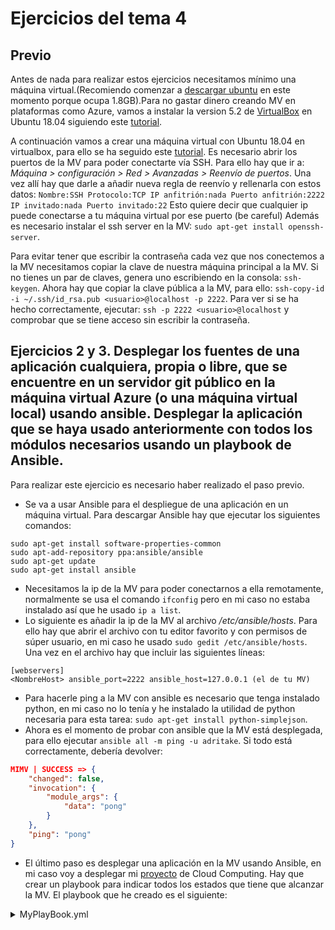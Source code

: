 # Ejercicios del tema 4
## Previo

Antes de nada para realizar estos ejercicios necesitamos mínimo una máquina virtual.(Recomiendo comenzar a [descargar ubuntu](https://www.ubuntu.com/download/desktop) en este momento porque ocupa 1.8GB).Para no gastar dinero creando MV en plataformas como Azure, vamos a instalar la version 5.2 de [VirtualBox](https://www.virtualbox.org/) en Ubuntu 18.04 siguiendo este [tutorial](https://maslinux.es/como-instalar-virtualbox-en-ubuntu-18-04/).

A continuación vamos a crear una máquina virtual con Ubuntu 18.04 en virtualbox, para ello se ha seguido este [tutorial](https://linuxhint.com/install_ubuntu_18-04_virtualbox/).
Es necesario abrir los puertos de la MV para poder conectarte vía SSH. Para ello hay que ir a: *Máquina > configuración > Red > Avanzadas > Reenvío de puertos*. Una vez allí hay que darle a añadir nueva regla de reenvío y rellenarla con estos datos:
`Nombre:SSH Protocolo:TCP IP anfitrión:nada Puerto anfitrión:2222 IP invitado:nada Puerto invitado:22` Esto quiere decir que cualquier ip puede conectarse a tu máquina virtual por ese puerto (be careful)
Además es necesario instalar el ssh server en la MV: `sudo apt-get install openssh-server`.

Para evitar tener que escribir la contraseña cada vez que nos conectemos a la MV necesitamos copiar la clave de nuestra máquina principal a la MV. Si no tienes un par de claves, genera uno escribiendo en la consola: `ssh-keygen`. Ahora hay que copiar la clave pública a la MV, para ello: `ssh-copy-id -i ~/.ssh/id_rsa.pub <usuario>@localhost -p 2222`. Para ver si se ha hecho correctamente, ejecutar: `ssh -p 2222 <usuario>@localhost` y comprobar que se tiene acceso sin escribir la contraseña.

## Ejercicios 2 y 3. Desplegar los fuentes de una aplicación cualquiera, propia o libre, que se encuentre en un servidor git público en la máquina virtual Azure (o una máquina virtual local) usando ansible. Desplegar la aplicación que se haya usado anteriormente con todos los módulos necesarios usando un playbook de Ansible.

Para realizar este ejercicio es necesario haber realizado el paso previo.

- Se va a usar Ansible para el despliegue de una aplicación en un máquina virtual. Para descargar Ansible hay que ejecutar los siguientes comandos:
```
sudo apt-get install software-properties-common
sudo apt-add-repository ppa:ansible/ansible
sudo apt-get update
sudo apt-get install ansible
```
- Necesitamos la ip de la MV para poder conectarnos a ella remotamente, normalmente se usa el comando `ifconfig` pero en mi caso no estaba instalado así que he usado `ip a list`.
- Lo siguiente es añadir la ip de la MV al archivo */etc/ansible/hosts*. Para ello hay que abrir el archivo con tu editor favorito y con permisos de súper usuario, en mi caso he usado `sudo gedit /etc/ansible/hosts`. Una vez en el archivo hay que incluir las siguientes líneas:
```
[webservers]
<NombreHost> ansible_port=2222 ansible_host=127.0.0.1 (el de tu MV)
```
- Para hacerle ping a la MV con ansible es necesario que tenga instalado python, en mi caso no lo tenía y he instalado la utilidad de python necesaria para esta tarea: `sudo apt-get install python-simplejson`.
- Ahora es el momento de probar con ansible que la MV está desplegada, para ello ejecutar `ansible all -m ping -u adritake`. Si todo está correctamente, debería devolver:
```json
MIMV | SUCCESS => {
    "changed": false,
    "invocation": {
        "module_args": {
            "data": "pong"
        }
    },
    "ping": "pong"
}
```
- El último paso es desplegar una aplicación en la MV usando Ansible, en mi caso voy a desplegar mi [proyecto](https://github.com/adritake/CC_UGR_Personal.git) de Cloud Computing. Hay que crear un playbook para indicar todos los estados que tiene que alcanzar la MV. El playbook que he creado es el siguiente:

<details><summary>MyPlayBook.yml</summary>
<p>
```
---
- hosts: webservers
  user: adritake

  vars:
    - packages: ["git","npm"]
    - project_location: /home/adritake/projects

  tasks:
    - name: Install {{ packages }}
      become: yes
      become_user: root
      apt:
        name: "{{ packages }}"
        state: present

    - name: Create project location
      file:
        path: "{{ project_location }}"
        state: directory

    - name: Download repository
      git:
        repo: https://github.com/adritake/CC_UGR_Personal.git
        dest: "{{ project_location}}"

    - name: Install dependencies
      npm:
        path: "{{ project_location }}"

    - name: Install pm2
      become: yes
      become_user: root
      command: npm install pm2 -g

    - name: Start service
      command: pm2 start {{ project_location }}/IssueBot.js

```
</p>
</details>

- Para ejecutar el playbook hay que asegurarse de que la MV está funcionando y ejecutar en el ordenador principal: `ansible-playbook MyPlaybook.yml --ask-become-pass`. El comando *--as-become-pass* hace que te pregunte la contraseña para hacerse sudo en la MV.
- Al ejecutar el playbook debería salir como respuesta:

<details><summary>Respuesta</summary>
<p>
```
PLAY [webservers] **************************************************************

TASK [Gathering Facts] *********************************************************
ok: [MIMV]

TASK [Install [u'git', u'npm']] ************************************************
changed: [MIMV]

TASK [Create project location] *************************************************
changed: [MIMV]

TASK [Download repository] *****************************************************
changed: [MIMV]

TASK [Install dependencies] ****************************************************
changed: [MIMV]

TASK [Install pm2] *************************************************************
changed: [MIMV]

TASK [Start service] ***********************************************************
changed: [MIMV]

PLAY RECAP *********************************************************************
MIMV                       : ok=7    changed=6    unreachable=0    failed=0   
```
</p>
</details>
